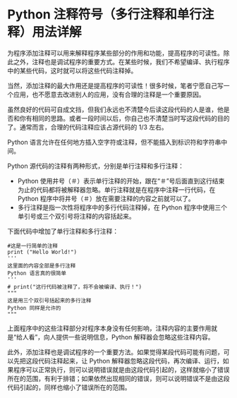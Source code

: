 # Python 注释符号（多行注释和单行注释）用法详解

为程序添加注释可以用来解释程序某些部分的作用和功能，提高程序的可读性。除此之外，注释也是调试程序的重要方式。在某些时候，我们不希望编译、执行程序中的某些代码，这时就可以将这些代码注释掉。

当然，添加注释的最大作用还是提高程序的可读性！很多时候，笔者宁愿自己写一个应用，也不愿意去改进别人的应用，没有合理的注释是一个重要原因。

虽然良好的代码可自成文挡，但我们永远也不清楚今后读这段代码的人是谁，他是否和你有相同的思路。或者一段时间以后，你自己也不清楚当时写这段代码的目的了。通常而言，合理的代码注释应该占源代码的 1/3 左右。

Python 语言允许在任何地方插入空字符或注释，但不能插入到标识符和字符串中间。

Python 源代码的注释有两种形式，分别是单行注释和多行注释：

*   Python 使用井号（＃）表示单行注释的开始，跟在“＃”号后面直到这行结束为止的代码都将被解释器忽略。单行注释就是在程序中注释一行代码，在 Python 程序中将井号（＃）放在需要注释的内容之前就可以了。
*   多行注释是指一次性将程序中的多行代码注释掉，在 Python 程序中使用三个单引号或三个双引号将注释的内容括起来。

下面代码中增加了单行注释和多行注释：

```
#这是一行简单的注释
print ("Hello World!")
'''
这里面的内容全部是多行注释
Python 语言真的很简单
'''
# print("这行代码被注释了，将不会被编译、执行！")
"""
这是用三个双引号括起来的多行注释
Python 同样是允许的
"""
```

上面程序中的这些注释部分对程序本身没有任何影响，注释内容的主要作用就是“给人看”，向人提供一些说明信息，Python 解释器会忽略这些注释内容。

此外，添加注释也是调试程序的一个重要方法。如果觉得某段代码可能有问题，可以先把这段代码注释起来，让 Python 解释器忽略这段代码，再次编译、运行，如果程序可以正常执行，则可以说明错误就是由这段代码引起的，这样就缩小了错误所在的范围，有利于排错；如果依然出现相同的错误，则可以说明错误不是由这段代码引起的，同样也缩小了错误所在的范围。
